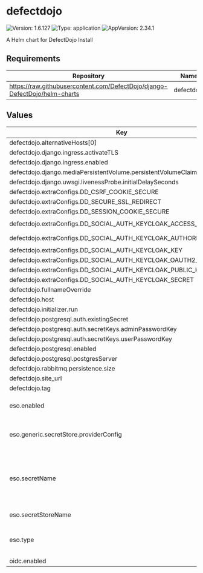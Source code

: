# defectdojo

![Version: 1.6.127](https://img.shields.io/badge/Version-1.6.127-informational?style=flat-square) ![Type: application](https://img.shields.io/badge/Type-application-informational?style=flat-square) ![AppVersion: 2.34.1](https://img.shields.io/badge/AppVersion-2.34.1-informational?style=flat-square)

A Helm chart for DefectDojo Install

## Requirements

| Repository | Name | Version |
|------------|------|---------|
| https://raw.githubusercontent.com/DefectDojo/django-DefectDojo/helm-charts | defectdojo | 1.6.127 |

## Values

| Key | Type | Default | Description |
|-----|------|---------|-------------|
| defectdojo.alternativeHosts[0] | string | `"defectdojo-django.defectdojo"` |  |
| defectdojo.django.ingress.activateTLS | bool | `false` |  |
| defectdojo.django.ingress.enabled | bool | `true` |  |
| defectdojo.django.mediaPersistentVolume.persistentVolumeClaim.size | string | `"2Gi"` |  |
| defectdojo.django.uwsgi.livenessProbe.initialDelaySeconds | int | `20` |  |
| defectdojo.extraConfigs.DD_CSRF_COOKIE_SECURE | string | `"True"` |  |
| defectdojo.extraConfigs.DD_SECURE_SSL_REDIRECT | string | `"False"` |  |
| defectdojo.extraConfigs.DD_SESSION_COOKIE_SECURE | string | `"True"` |  |
| defectdojo.extraConfigs.DD_SOCIAL_AUTH_KEYCLOAK_ACCESS_TOKEN_URL | string | `"https://keycloak.example.com/auth/realms/shared/protocol/openid-connect/token"` |  |
| defectdojo.extraConfigs.DD_SOCIAL_AUTH_KEYCLOAK_AUTHORIZATION_URL | string | `"https://keycloak.example.com/auth/realms/shared/protocol/openid-connect/auth"` |  |
| defectdojo.extraConfigs.DD_SOCIAL_AUTH_KEYCLOAK_KEY | string | `"defectdojo"` |  |
| defectdojo.extraConfigs.DD_SOCIAL_AUTH_KEYCLOAK_OAUTH2_ENABLED | string | `"True"` |  |
| defectdojo.extraConfigs.DD_SOCIAL_AUTH_KEYCLOAK_PUBLIC_KEY | string | `"<RS256_KEY>"` |  |
| defectdojo.extraConfigs.DD_SOCIAL_AUTH_KEYCLOAK_SECRET | string | `"defectdojo-extrasecrets"` |  |
| defectdojo.fullnameOverride | string | `"defectdojo"` |  |
| defectdojo.host | string | `"defectdojo.example.com"` |  |
| defectdojo.initializer.run | bool | `true` |  |
| defectdojo.postgresql.auth.existingSecret | string | `"defectdojo-pguser-defectdojo"` |  |
| defectdojo.postgresql.auth.secretKeys.adminPasswordKey | string | `"password"` |  |
| defectdojo.postgresql.auth.secretKeys.userPasswordKey | string | `"password"` |  |
| defectdojo.postgresql.enabled | bool | `false` |  |
| defectdojo.postgresql.postgresServer | string | `"defectdojo-primary.defectdojo.svc"` |  |
| defectdojo.rabbitmq.persistence.size | string | `"1Gi"` |  |
| defectdojo.site_url | string | `"https://defectdojo.example.com"` |  |
| defectdojo.tag | string | `"2.34.1"` |  |
| eso.enabled | bool | `true` | Install components of the ESO. |
| eso.generic.secretStore.providerConfig | object | `{}` | Defines SecretStore provider configuration. |
| eso.secretName | string | `"/edp/eks/addons/defectdojo"` | Value name in AWS ParameterStore, AWS SecretsManager or other Secret Store. |
| eso.secretStoreName | string | `"aws-parameterstore"` | Defines Secret Store name. |
| eso.type | string | `"aws"` | Defines provider type. One of `aws` or `generic`. |
| oidc.enabled | bool | `false` |  |

